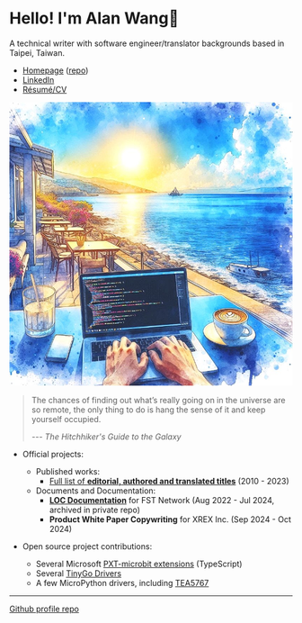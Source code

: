 # Hello! I'm Alan Wang👋

A technical writer with software engineer/translator backgrounds based in Taipei, Taiwan.

- [Homepage](https://alankrantas.github.io/) ([repo](https://github.com/alankrantas/alankrantas.github.io))
- [LinkedIn](https://www.linkedin.com/in/alankrantas/)
- [Résumé/CV](https://www.cake.me/krantas)

![profile](profile.jpg)

> The chances of finding out what’s really going on in the universe are so remote, the only thing to do is hang the sense of it and keep yourself occupied.
> 
> --- _The Hitchhiker's Guide to the Galaxy_

- Official projects:
  - Published works:
    - [Full list of **editorial, authored and translated titles**](https://github.com/alankrantas/alankrantas/blob/main/works/published.md) (2010 - 2023)
  - Documents and Documentation:
    - [**LOC Documentation**](https://loc-documentation.vercel.app/) for FST Network (Aug 2022 - Jul 2024, archived in private repo)
    - **Product White Paper Copywriting** for XREX Inc. (Sep 2024 - Oct 2024)

- Open source project contributions:
  - Several Microsoft [PXT-microbit extensions](https://makecode.microbit.org/extensions) (TypeScript)
  - Several [TinyGo Drivers](https://pkg.go.dev/tinygo.org/x/drivers)
  - A few MicroPython drivers, including [TEA5767](https://github.com/alankrantas/micropython-TEA5767)

---

[Github profile repo](https://github.com/alankrantas/alankrantas)
